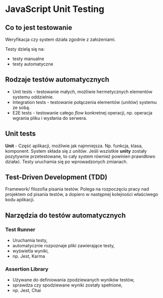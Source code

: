 # JavaScript Unit Testing

## Co to jest testowanie

Weryfikacja czy system działa zgodnie z założeniami.

Testy dzielą się na:

- testy manualne
- testy automatyczne

## Rodzaje testów automatycznych

- Unit tests - testowanie małych, możliwie hermetycznych elementów systemu oddzielnie.
- Integration tests - testowanie połączenia elementów (_unitów_) systemu ze sobą.
- E2E tests - testowanie całego _flow_ konkretnej operacji, np. operacja wgrania pliku i wysłania do serwera.

## Unit tests

**Unit** - Część aplikacji, możliwie jak najmniejsza. Np. funkcja, klasa, komponent. System składa się z _unitów_. Jeśli wszistkie **unity** zostały pozytywnie przetestowane, to cały system również powinien prawidłowo działać.
Testy uruchamia się po wprowadzonych zmianach.

## Test-Driven Development (TDD)

Framework/ filozofia pisania testów. Polega na rozpoczęciu pracy nad projektem od pisania testów, a dopiero w następnej kolejności właściwego kodu aplikacji.

## Narzędzia do testów automatycznych

### Test Runner

- Uruchamia testy,
- automatycznie rozpoznaje pliki zawierające testy,
- wyświetla wyniki,
- np. Jest, Karma

### Assertion Library

- Używane do definiowania zpodziewanych wyników testów,
- sprawdza czy spodziewane wyniki zostały spełnione,
- np. Jest, Chai
